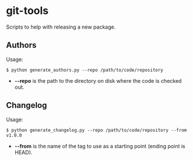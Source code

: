 # git-tools

Scripts to help with releasing a new package.

## Authors

Usage:

```
$ python generate_authors.py --repo /path/to/code/repository
```

* **--repo** is the path to the directory on disk where the code is checked out.

## Changelog

Usage:

```
$ python generate_changelog.py --repo /path/to/code/repository --from v1.0.0
```

* **--from** is the name of the tag to use as a starting point (ending point is HEAD).
